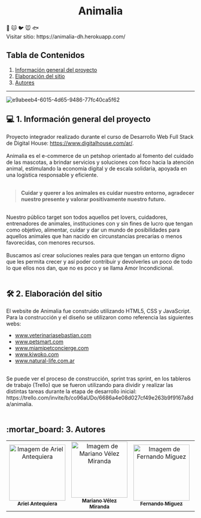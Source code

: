 <h1 align="center">Animalia</h1>
🐶 🐱 🐦 🐭 🐟
<br>
Visitar sitio: https://animalia-dh.herokuapp.com/

## Tabla de Contenidos
1. <a href="#-1-informaci%C3%B3n-general-del-proyecto">Información general del proyecto</a>  
2. <a href="#%EF%B8%8F-2-elaboraci%C3%B3n-del-sitio">Elaboración del sitio</a>  
3. <a href="#mortar_board-3-autores">Autores</a>  
  
  ---  

![e9abeeb4-6015-4d65-9486-77fc40ca5f62](https://user-images.githubusercontent.com/100479971/164115117-5990176e-ac1e-4db5-927b-f222dafb2893.jpg)

<h2>💻 1. Información general del proyecto</h2>

Proyecto integrador realizado durante el curso de Desarrollo Web Full Stack de Digital House: https://www.digitalhouse.com/ar/.
<br>
<br>
Animalia es el e-commerce de un petshop orientado al fomento del cuidado de las mascotas, a brindar servicios y soluciones con foco hacia la atención animal, estimulando la economía digital y de escala solidaria, apoyada en una logística responsable y eficiente.
<br>
<br>
> **Cuidar y querer a los animales es cuidar nuestro entorno, agradecer nuestro presente y valorar positivamente nuestro futuro.**
<br>
Nuestro público target son todos aquellos pet lovers, cuidadores, entrenadores de animales, instituciones con y sin fines de lucro que tengan como objetivo, alimentar, cuidar y dar un mundo de posibilidades para aquellos animales que han nacido en circunstancias precarias o menos favorecidas, con menores recursos.
<br>
<br>
Buscamos así crear soluciones reales para que tengan un entorno digno que les permita crecer y así poder contribuir y devolverles un poco de todo lo que ellos nos dan, que no es poco y se llama Amor Incondicional.  
<br>
<br>

<h2>🛠️ 2. Elaboración del sitio</h2>  
  
El website de Animalia fue construido utilizando HTML5, CSS y JavaScript. Para la construcción y el diseño se utilizaron como referencia las siguientes webs:
- www.veterinariasebastian.com  
- www.petsmart.com  
- www.miamipetconcierge.com  
- www.kiwoko.com  
- www.natural-life.com.ar
<br>
Se puede ver el proceso de construcción, sprint tras sprint, en los tableros de trabajo (Trello) que se fueron utilizando para dividir y realizar las distintas tareas durante la etapa de desarrollo inicial: https://trello.com/invite/b/co96aUDo/6686a4e08d027cf49e263b9f9167a8da/animalia.
<br>
<br>
<h2>:mortar_board: 3. Autores</h2>

<table>
    <tr>
        <td align="center">
            <a href="https://github.com/antariex">
                <img src="https://avatars.githubusercontent.com/u/100479971?v=4" width="150px;" alt="Imagem de Ariel Antequiera" />
                <br />
                <sub><b>Ariel Antequiera</b></sub>
            </a>
        </td>
        <td align="center">
            <a href="https://github.com/Marianoide">
                <img src="https://avatars.githubusercontent.com/u/102563023?v=4" width="150px;" alt="Imagem de Mariano Vélez Miranda" />
                <br />
                <sub><b>Mariano Vélez Miranda</b></sub>
            </a>
        </td>
        <td align="center">
            <a href="https://github.com/FernandoMig">
                <img src="https://avatars.githubusercontent.com/u/102432412?v=4" width="150px;" alt="Imagem de Fernando Miguez" />
                <br />
                <sub><b>Fernando Miguez</b></sub>
            </a>
        </td>
        <td align="center">
            <a href="https://github.com/MaruBruno">
                <img src="https://avatars.githubusercontent.com/u/102558669?v=4" width="150px;" alt="Image de Maria Eugenia Bruno" />
                <br />
                <sub><b>Maria Eugenia Bruno</b></sub>
            </a>
        </td>
   </tr>
</table>
